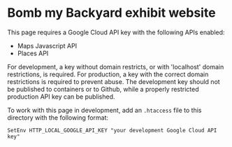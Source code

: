 # Bomb my Backyard exhibit website

This page requires a Google Cloud API key with the following APIs enabled:
- Maps Javascript API
- Places API

For development, a key without domain restricts, or with 'localhost' domain restrictions, is required. For production, a key with the correct domain restrictions is required to prevent abuse. The development key should not be published to containers or to Github, while a properly restricted production API key can be published.

To work with this page in development, add an `.htaccess` file to this directory with the following format:
```
SetEnv HTTP_LOCAL_GOOGLE_API_KEY "your development Google Cloud API key" 
```
